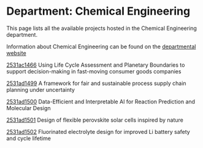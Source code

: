 # Department: **Chemical Engineering**

This page lists all the available projects hosted in the Chemical Engineering department.

Information about Chemical Engineering can be found on the [departmental website](https://www.ucl.ac.uk/chemical-engineering)

[2531ac1466](../projects/2531ac1466.md) Using Life Cycle Assessment and Planetary Boundaries to support decision-making in fast-moving consumer goods companies

[2531ad1499](../projects/2531ad1499.md) A framework for fair and sustainable process supply chain planning under uncertainty

[2531ad1500](../projects/2531ad1500.md) Data-Efficient and Interpretable AI for Reaction Prediction and Molecular Design

[2531ad1501](../projects/2531ad1501.md) Design of flexible perovskite solar cells inspired by nature

[2531ad1502](../projects/2531ad1502.md) Fluorinated electrolyte design for improved Li battery safety and cycle lifetime

